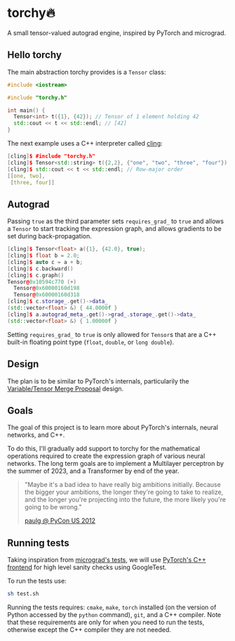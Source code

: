 # torchy🔥

A small tensor-valued autograd engine, inspired by PyTorch and micrograd.

## Hello torchy

The main abstraction torchy provides is a `Tensor` class:

```c++
#include <iostream>

#include "torchy.h"

int main() {
  Tensor<int> t({1}, {42}); // Tensor of 1 element holding 42
  std::cout << t << std::endl; // [42]
}
```

The next example uses a C++ interpreter called [cling](https://github.com/root-project/cling):

```c++
[cling]$ #include "torchy.h"
[cling]$ Tensor<std::string> t({2,2}, {"one", "two", "three", "four"});
[cling]$ std::cout << t << std::endl; // Row-major order
[[one, two],
 [three, four]]
```

## Autograd

Passing `true` as the third parameter sets `requires_grad_` to `true` and allows a `Tensor` to start tracking the expression graph, and allows gradients to be set during back-propagation.

```c++
[cling]$ Tensor<float> a({1}, {42.0}, true);
[cling]$ float b = 2.0;
[cling]$ auto c = a + b;
[cling]$ c.backward()
[cling]$ c.graph()
Tensor@0x10594c770 (+)
  Tensor@0x60000160d198
  Tensor@0x60000160d318
[cling]$ c.storage_.get()->data_
(std::vector<float> &) { 44.0000f }
[cling]$ a.autograd_meta_.get()->grad_.storage_.get()->data_
(std::vector<float> &) { 1.00000f }
```

Setting `requires_grad_` to `true` is only allowed for `Tensor`s that are a C++ built-in floating point type (`float`, `double`, or `long double`).

## Design

The plan is to be similar to PyTorch's internals, particularily the [Variable/Tensor Merge Proposal](https://github.com/pytorch/pytorch/issues/13638) design.

## Goals

The goal of this project is to learn more about PyTorch's internals, neural networks, and C++.

To do this, I'll gradually add support to torchy for the mathematical operations required to create the expression graph of various neural networks. The long term goals are to implement a Multilayer perceptron by the summer of 2023, and a Transformer by end of the year.

> "Maybe it's a bad idea to have really big ambitions initially. Because the bigger your ambitions, the longer they're going to take to realize, and the longer you're projecting into the future, the more likely you're going to be wrong."
>
> [paulg @ PyCon US 2012](https://youtu.be/R9ITLdmfdLI?t=1927)

## Running tests

Taking inspiration from [micrograd's tests](https://github.com/karpathy/micrograd/blob/master/test/test_engine.py), we will use [PyTorch's C++ frontend](https://pytorch.org/cppdocs/frontend.html) for high level sanity checks using GoogleTest.

To run the tests use:

```sh
sh test.sh
```

Running the tests requires: `cmake`, `make`, `torch` installed (on the version of Python accessed by the `python` command), `git`, and a C++ compiler. Note that these requirements are only for when you need to run the tests, otherwise except the C++ compiler they are not needed.
